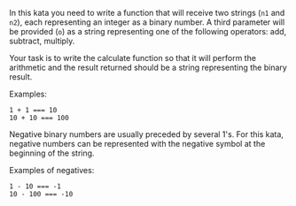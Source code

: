 In this kata you need to write a function that will receive two strings (`n1` and `n2`), each representing an integer as
a binary number. A third parameter will be provided (`o`) as a string representing one of the following operators: add,
subtract, multiply.

Your task is to write the calculate function so that it will perform the arithmetic and the result returned should be a
string representing the binary result.

Examples:

```
1 + 1 === 10
10 + 10 === 100
```

Negative binary numbers are usually preceded by several 1's. For this kata, negative numbers can be represented with the
negative symbol at the beginning of the string.

Examples of negatives:

```
1 - 10 === -1
10 - 100 === -10
```
